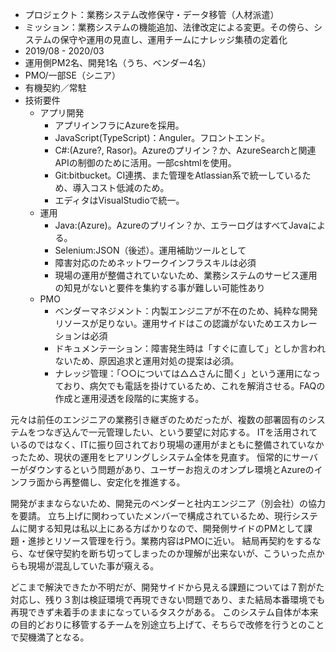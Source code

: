 - プロジェクト：業務システム改修保守・データ移管（人材派遣）
- ミッション：業務システムの機能追加、法律改定による変更。その傍ら、システムの保守や運用の見直し、運用チームにナレッジ集積の定着化
- 2019/08 - 2020/03
- 運用側PM2名、開発1名（うち、ベンダー4名）
- PMO/一部SE（シニア）
- 有機契約／常駐
- 技術要件
  - アプリ開発
    - アプリインフラにAzureを採用。
    - JavaScript(TypeScript)：Anguler。フロントエンド。
    - C#:(Azure?, Rasor)。Azureのプリイン？か、AzureSearchと関連APIの制御のために活用。一部cshtmlを使用。
    - Git:bitbucket。CI連携、また管理をAtlassian系で統一しているため、導入コスト低減のため。
    - エディタはVisualStudioで統一。
  - 運用
    - Java:(Azure)。Azureのプリイン？か、エラーログはすべてJavaによる。
    - Selenium:JSON（後述）。運用補助ツールとして
    - 障害対応のためネットワークインフラスキルは必須
    - 現場の運用が整備されていないため、業務システムのサービス運用の知見がないと要件を集約する事が難しい可能性あり
  - PMO
    - ベンダーマネジメント：内製エンジニアが不在のため、純粋な開発リソースが足りない。運用サイドはこの認識がないためエスカレーションは必須
    - ドキュメンテーション：障害発生時は「すぐに直して」としか言われないため、原因追求と運用対処の提案は必須。
    - ナレッジ管理：「○○については△△さんに聞く」という運用になっており、病欠でも電話を掛けているため、これを解消させる。FAQの作成と運用浸透を段階的に実施する。

元々は前任のエンジニアの業務引き継ぎのためだったが、複数の部署固有のシステムをつなぎ込んで一元管理したい、という要望に対応する。
ITを活用されているのではなく、ITに振り回されており現場の運用がまともに整備されていなかったため、現状の運用をヒアリングしシステム全体を見直す。
恒常的にサーバーがダウンするという問題があり、ユーザーお抱えのオンプレ環境とAzureのインフラ面から再整備し、安定化を推進する。

開発がままならないため、開発元のベンダーと社内エンジニア（別会社）の協力を要請。
立ち上げに関わっていたメンバーで構成されているため、現行システムに関する知見は私以上にある方ばかりなので、開発側サイドのPMとして課題・進捗とリソース管理を行う。業務内容はPMOに近い。
結局再契約をするなら、なぜ保守契約を断ち切ってしまったのか理解が出来ないが、こういった点からも現場が混乱していた事が窺える。

どこまで解決できたか不明だが、開発サイドから見える課題については７割がた対応し、残り３割は検証環境で再現できない問題であり、また結局本番環境でも再現できず未着手のままになっているタスクがある。
このシステム自体が本来の目的どおりに移管するチームを別途立ち上げて、そちらで改修を行うとのことで契機満了となる。
